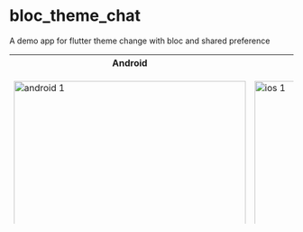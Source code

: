 # bloc_theme_chat
A demo app for flutter theme change with bloc and shared preference 

<table style="height:300px">
  <col>
  <col valign="bottom">
  <tr>
    <th>Android</th>
    <th>IOS</th>
  </tr>
  <tr>
    <td><p>
  <img src="https://raw.githubusercontent.com/kanulp/bloc_theme_chat/master/SCREENSHOTS/android_chat_1.jpg" width="411" height="731"  title="android 1">
</p>
    </td>
    <td>
      <p>
  <img src="https://raw.githubusercontent.com/kanulp/bloc_theme_chat/master/SCREENSHOTS/ios_chat_1.png" width="411" height="731"  title="ios 1">
</p></td>
    
  </tr>
  <tr>
    <td>
        <p><img src="https://raw.githubusercontent.com/kanulp/bloc_theme_chat/master/SCREENSHOTS/android_chat_2.jpg" width="411" height="731"  alt="android 2">
</p>
    </td>
<td>
 <p>
  <img src="https://raw.githubusercontent.com/kanulp/bloc_theme_chat/master/SCREENSHOTS/ios_chat_2.png" width="411" height="731"  title="ios 2">
</p>
    </td>
  </tr>
  
   <tr>
  <td>
        <p><img src="https://raw.githubusercontent.com/kanulp/bloc_theme_chat/master/SCREENSHOTS/android_chat_3.jpg" width="411" height="731"  alt="android 3">
</p>
    </td>
<td>
 <p>
  <img src="https://raw.githubusercontent.com/kanulp/bloc_theme_chat/master/SCREENSHOTS/ios_chat_3.png" width="411" height="731"  title="ios 3">
</p>
    </td>
  </tr>
  
</table>

  

